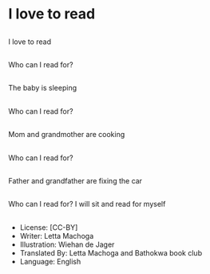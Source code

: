 # I love to read

##
I love to read

##
Who can I read for?

##
The baby is sleeping

##
Who can I read for?

##
Mom and grandmother
are cooking

##
Who can I read for?

##
Father and grandfather
are fixing the car

##
Who can I read for?
I will sit and read for
myself

##
* License: [CC-BY]
* Writer: Letta Machoga
* Illustration: Wiehan de Jager
* Translated By: Letta Machoga and Bathokwa book club
* Language: English
